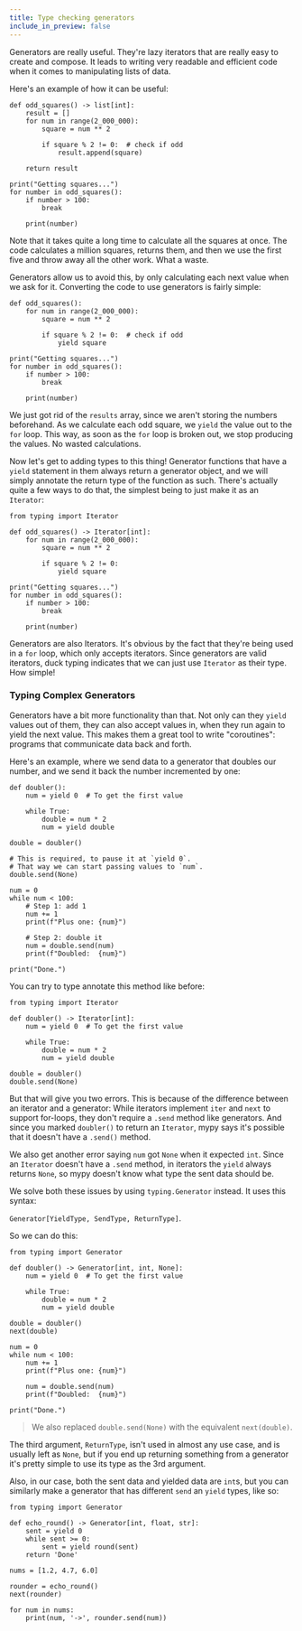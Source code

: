 ```yaml
---
title: Type checking generators
include_in_preview: false
---
```


Generators are really useful. They're lazy iterators that are really easy to
create and compose. It leads to writing very readable and efficient code when it
comes to manipulating lists of data.

Here's an example of how it can be useful:

```{.python .example}
def odd_squares() -> list[int]:
    result = []
    for num in range(2_000_000):
        square = num ** 2

        if square % 2 != 0:  # check if odd
            result.append(square)

    return result

print("Getting squares...")
for number in odd_squares():
    if number > 100:
        break

    print(number)
```

Note that it takes quite a long time to calculate all the squares at once. The
code calculates a million squares, returns them, and then we use the first five
and throw away all the other work. What a waste.

Generators allow us to avoid this, by only calculating each next value when we
ask for it. Converting the code to use generators is fairly simple:

```{.python .example}
def odd_squares():
    for num in range(2_000_000):
        square = num ** 2

        if square % 2 != 0:  # check if odd
            yield square

print("Getting squares...")
for number in odd_squares():
    if number > 100:
        break

    print(number)
```

We just got rid of the `results` array, since we aren't storing the numbers
beforehand. As we calculate each odd square, we `yield` the value out to the
`for` loop. This way, as soon as the `for` loop is broken out, we stop producing
the values. No wasted calculations.

Now let's get to adding types to this thing! Generator functions that have a
`yield` statement in them always return a generator object, and we will simply
annotate the return type of the function as such. There's actually quite a few
ways to do that, the simplest being to just make it as an `Iterator`:

```{.python .example}
from typing import Iterator

def odd_squares() -> Iterator[int]:
    for num in range(2_000_000):
        square = num ** 2

        if square % 2 != 0:
            yield square

print("Getting squares...")
for number in odd_squares():
    if number > 100:
        break

    print(number)
```

Generators are also Iterators. It's obvious by the fact that they're being used
in a `for` loop, which only accepts iterators. Since generators are valid
iterators, duck typing indicates that we can just use `Iterator` as their type.
How simple!

### Typing Complex Generators

Generators have a bit more functionality than that. Not only can they `yield`
values out of them, they can also accept values in, when they run again to yield
the next value. This makes them a great tool to write "coroutines": programs
that communicate data back and forth.

Here's an example, where we send data to a generator that doubles our number,
and we send it back the number incremented by one:

```{.python .example}
def doubler():
    num = yield 0  # To get the first value

    while True:
        double = num * 2
        num = yield double

double = doubler()

# This is required, to pause it at `yield 0`.
# That way we can start passing values to `num`.
double.send(None)

num = 0
while num < 100:
    # Step 1: add 1
    num += 1
    print(f"Plus one: {num}")

    # Step 2: double it
    num = double.send(num)
    print(f"Doubled:  {num}")

print("Done.")
```

You can try to type annotate this method like before:

```{.python .example}
from typing import Iterator

def doubler() -> Iterator[int]:
    num = yield 0  # To get the first value

    while True:
        double = num * 2
        num = yield double

double = doubler()
double.send(None)
```

But that will give you two errors. This is because of the difference between an
iterator and a generator: While iterators implement `iter` and `next` to support
for-loops, they don't require a `.send` method like generators. And since you
marked `doubler()` to return an `Iterator`, mypy says it's possible that it
doesn't have a `.send()` method.

We also get another error saying `num` got `None` when it expected `int`. Since
an `Iterator` doesn't have a `.send` method, in iterators the `yield` always
returns `None`, so mypy doesn't know what type the sent data should be.

We solve both these issues by using `typing.Generator` instead. It uses this
syntax:

`Generator[YieldType, SendType, ReturnType]`.

So we can do this:

```{.python .example}
from typing import Generator

def doubler() -> Generator[int, int, None]:
    num = yield 0  # To get the first value

    while True:
        double = num * 2
        num = yield double

double = doubler()
next(double)

num = 0
while num < 100:
    num += 1
    print(f"Plus one: {num}")

    num = double.send(num)
    print(f"Doubled:  {num}")

print("Done.")
```

> We also replaced `double.send(None)` with the equivalent `next(double)`.

The third argument, `ReturnType`, isn't used in almost any use case, and is
usually left as `None`, but if you end up returning something from a generator
it's pretty simple to use its type as the 3rd argument.

Also, in our case, both the sent data and yielded data are `int`s, but you can
similarly make a generator that has different `send` an `yield` types, like so:

```{.python .example}
from typing import Generator

def echo_round() -> Generator[int, float, str]:
    sent = yield 0
    while sent >= 0:
        sent = yield round(sent)
    return 'Done'

nums = [1.2, 4.7, 6.0]

rounder = echo_round()
next(rounder)

for num in nums:
    print(num, '->', rounder.send(num))
```
